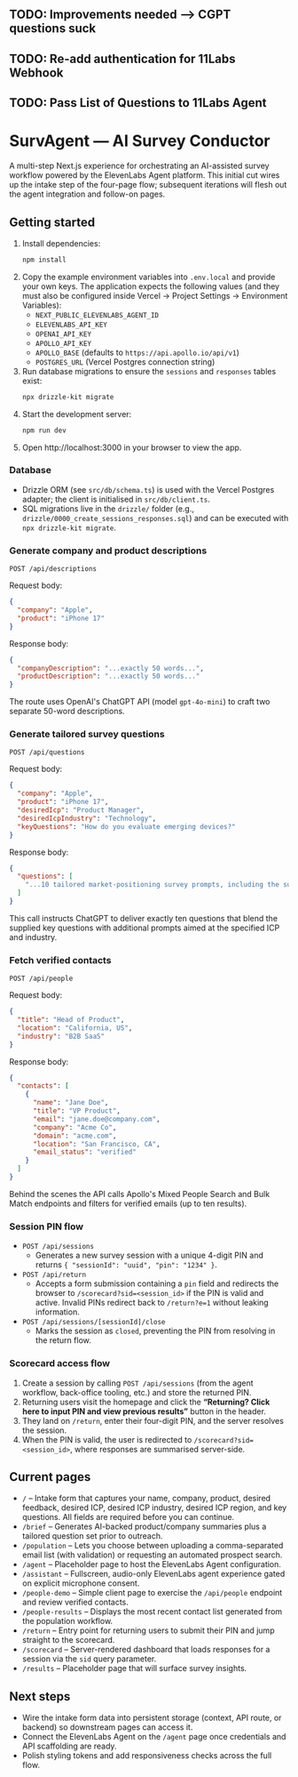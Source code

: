 ## TODO: Improvements needed --> CGPT questions suck
## TODO: Re-add authentication for 11Labs Webhook
## TODO: Pass List of Questions to 11Labs Agent


# SurvAgent — AI Survey Conductor

A multi-step Next.js experience for orchestrating an AI-assisted survey workflow powered by the ElevenLabs Agent platform. This initial cut wires up the intake step of the four-page flow; subsequent iterations will flesh out the agent integration and follow-on pages.

## Getting started

1. Install dependencies:
   ```bash
   npm install
   ```
2. Copy the example environment variables into `.env.local` and provide your own keys. The application expects the following values (and they must also be configured inside Vercel → Project Settings → Environment Variables):
   - `NEXT_PUBLIC_ELEVENLABS_AGENT_ID`
   - `ELEVENLABS_API_KEY`
   - `OPENAI_API_KEY`
   - `APOLLO_API_KEY`
   - `APOLLO_BASE` (defaults to `https://api.apollo.io/api/v1`)
   - `POSTGRES_URL` (Vercel Postgres connection string)
3. Run database migrations to ensure the `sessions` and `responses` tables exist:
   ```bash
   npx drizzle-kit migrate
   ```
4. Start the development server:
   ```bash
   npm run dev
   ```
5. Open http://localhost:3000 in your browser to view the app.

### Database

- Drizzle ORM (see `src/db/schema.ts`) is used with the Vercel Postgres adapter; the client is initialised in `src/db/client.ts`.
- SQL migrations live in the `drizzle/` folder (e.g., `drizzle/0000_create_sessions_responses.sql`) and can be executed with `npx drizzle-kit migrate`.


### Generate company and product descriptions

`POST /api/descriptions`

Request body:

```json
{
  "company": "Apple",
  "product": "iPhone 17"
}
```

Response body:

```json
{
  "companyDescription": "...exactly 50 words...",
  "productDescription": "...exactly 50 words..."
}
```

The route uses OpenAI's ChatGPT API (model `gpt-4o-mini`) to craft two separate 50-word descriptions.

### Generate tailored survey questions

`POST /api/questions`

Request body:

```json
{
  "company": "Apple",
  "product": "iPhone 17",
  "desiredIcp": "Product Manager",
  "desiredIcpIndustry": "Technology",
  "keyQuestions": "How do you evaluate emerging devices?"
}
```

Response body:

```json
{
  "questions": [
    "...10 tailored market-positioning survey prompts, including the submitter's key questions..."
  ]
}
```

This call instructs ChatGPT to deliver exactly ten questions that blend the supplied key questions with additional prompts aimed at the specified ICP and industry.

### Fetch verified contacts

`POST /api/people`

Request body:

```json
{
  "title": "Head of Product",
  "location": "California, US",
  "industry": "B2B SaaS"
}
```

Response body:

```json
{
  "contacts": [
    {
      "name": "Jane Doe",
      "title": "VP Product",
      "email": "jane.doe@company.com",
      "company": "Acme Co",
      "domain": "acme.com",
      "location": "San Francisco, CA",
      "email_status": "verified"
    }
  ]
}
```

Behind the scenes the API calls Apollo's Mixed People Search and Bulk Match endpoints and filters for verified emails (up to ten results).

### Session PIN flow

- `POST /api/sessions`
  - Generates a new survey session with a unique 4-digit PIN and returns `{ "sessionId": "uuid", "pin": "1234" }`.
- `POST /api/return`
  - Accepts a form submission containing a `pin` field and redirects the browser to `/scorecard?sid=<session_id>` if the PIN is valid and active. Invalid PINs redirect back to `/return?e=1` without leaking information.
- `POST /api/sessions/[sessionId]/close`
  - Marks the session as `closed`, preventing the PIN from resolving in the return flow.

### Scorecard access flow

1. Create a session by calling `POST /api/sessions` (from the agent workflow, back-office tooling, etc.) and store the returned PIN.
2. Returning users visit the homepage and click the **“Returning? Click here to input PIN and view previous results”** button in the header.
3. They land on `/return`, enter their four-digit PIN, and the server resolves the session.
4. When the PIN is valid, the user is redirected to `/scorecard?sid=<session_id>`, where responses are summarised server-side.

## Current pages

- `/` – Intake form that captures your name, company, product, desired feedback, desired ICP, desired ICP industry, desired ICP region, and key questions. All fields are required before you can continue.
- `/brief` – Generates AI-backed product/company summaries plus a tailored question set prior to outreach.
- `/population` – Lets you choose between uploading a comma-separated email list (with validation) or requesting an automated prospect search.
- `/agent` – Placeholder page to host the ElevenLabs Agent configuration.
- `/assistant` – Fullscreen, audio-only ElevenLabs agent experience gated on explicit microphone consent.
- `/people-demo` – Simple client page to exercise the `/api/people` endpoint and review verified contacts.
- `/people-results` – Displays the most recent contact list generated from the population workflow.
- `/return` – Entry point for returning users to submit their PIN and jump straight to the scorecard.
- `/scorecard` – Server-rendered dashboard that loads responses for a session via the `sid` query parameter.
- `/results` – Placeholder page that will surface survey insights.

## Next steps

- Wire the intake form data into persistent storage (context, API route, or backend) so downstream pages can access it.
- Connect the ElevenLabs Agent on the `/agent` page once credentials and API scaffolding are ready.
- Polish styling tokens and add responsiveness checks across the full flow.
